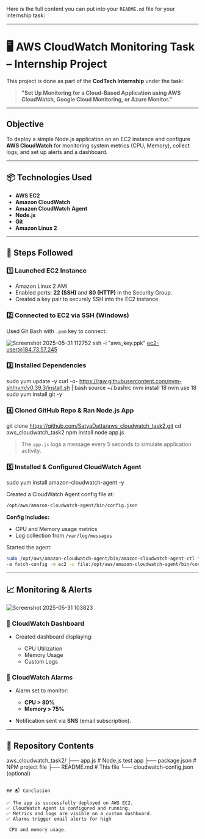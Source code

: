 Here is the full content you can put into your `README.md` file for your internship task:

---

# 🖥️ AWS CloudWatch Monitoring Task – Internship Project

This project is done as part of the **CodTech Internship** under the task:

> **"Set Up Monitoring for a Cloud-Based Application using AWS CloudWatch, Google Cloud Monitoring, or Azure Monitor."**

---

##  Objective

To deploy a simple Node.js application on an EC2 instance and configure **AWS CloudWatch** for monitoring system metrics (CPU, Memory), collect logs, and set up alerts and a dashboard.

---

## 📦 Technologies Used

* **AWS EC2**
* **Amazon CloudWatch**
* **Amazon CloudWatch Agent**
* **Node.js**
* **Git**
* **Amazon Linux 2**

---

## 🧱 Steps Followed

### 1️⃣ Launched EC2 Instance

* Amazon Linux 2 AMI
* Enabled ports: **22 (SSH)** and **80 (HTTP)** in the Security Group.
* Created a key pair to securely SSH into the EC2 instance.

### 2️⃣ Connected to EC2 via SSH (Windows)

Used Git Bash with `.pem` key to connect:

![Screenshot 2025-05-31 112752](https://github.com/user-attachments/assets/b6c59117-43e9-4ed1-b7fe-72306a2600bd)
ssh -i "aws_key.ppk" ec2-user@184.73.57.245


### 3️⃣ Installed Dependencies


sudo yum update -y
curl -o- https://raw.githubusercontent.com/nvm-sh/nvm/v0.39.3/install.sh | bash
source ~/.bashrc
nvm install 18
nvm use 18
sudo yum install git -y

### 4️⃣ Cloned GitHub Repo & Ran Node.js App


git clone https://github.com/SatyaDatta/aws_cloudwatch_task2.git
cd aws_cloudwatch_task2
npm install
node app.js


> The `app.js` logs a message every 5 seconds to simulate application activity.

### 5️⃣ Installed & Configured CloudWatch Agent


sudo yum install amazon-cloudwatch-agent -y


Created a CloudWatch Agent config file at:

```bash
/opt/aws/amazon-cloudwatch-agent/bin/config.json
```

**Config Includes:**

* CPU and Memory usage metrics
* Log collection from `/var/log/messages`

Started the agent:

```bash
sudo /opt/aws/amazon-cloudwatch-agent/bin/amazon-cloudwatch-agent-ctl \
-a fetch-config -m ec2 -c file:/opt/aws/amazon-cloudwatch-agent/bin/config.json -s
```

---

## 📈 Monitoring & Alerts
![Screenshot 2025-05-31 103823](https://github.com/user-attachments/assets/8f3acd27-dd1f-48ab-a6e9-6e427deb02c7)


### 🔹 CloudWatch Dashboard

* Created dashboard displaying:

  * CPU Utilization
  * Memory Usage
  * Custom Logs

### 🔹 CloudWatch Alarms

* Alarm set to monitor:

  * **CPU > 80%**
  * **Memory > 75%**
* Notification sent via **SNS** (email subscription).

---

## 📁 Repository Contents

aws_cloudwatch_task2/
├── app.js                # Node.js test app
├── package.json          # NPM project file
├── README.md             # This file
└── cloudwatch-config.json (optional)
```

## 📬 Conclusion

✅ The app is successfully deployed on AWS EC2.
✅ CloudWatch Agent is configured and running.
✅ Metrics and logs are visible on a custom dashboard.
✅ Alarms trigger email alerts for high

 CPU and memory usage.



